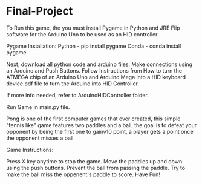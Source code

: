 # Final-Project

To Run this game, the you must install Pygame in Python and JRE Flip software for the Arduino Uno to be used as an HID controller.

Pygame Installation:
Python - pip install pygame
Conda - conda install pygame



Next, download all python code and arduino files.
Make connections using an Arduino and Push Buttons.
Follow Instructions from How to turn the ATMEGA chip of an Arduino Uno and Arduino Mega into a HID keyboard device.pdf file to turn the Arduino into HID Controller.

If more info needed, refer to ArduinoHIDController folder.

Run Game in main.py file.




Pong is one of the first computer games that ever created, this simple "tennis like" game features two paddles and a ball, the goal is to defeat your opponent by being the first one to gainv10 point, a player gets a point once the opponent misses a ball.

Game Instructions: 

Press X key anytime to stop the game.
Move the paddles up and down using the push buttons.
Prevent the ball from passing the paddle.
Try to make the ball miss the oppenent's paddle to score.
Have Fun!
